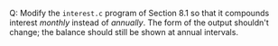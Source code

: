Q: Modify the `interest.c` program of Section 8.1 so that it compounds interest
<em>monthly</em> instead of <em>annually</em>. The form of the output shouldn't
change; the balance should still be shown at annual intervals.
